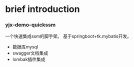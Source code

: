 # brief introduction

### yjx-demo-quickssm
一个快速集成ssm的脚手架。
基于springboot+tk.mybatis开发。

* 数据库mysql
* swagger文档集成
* lombak插件集成
